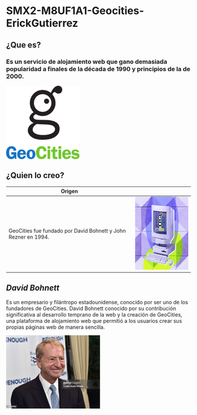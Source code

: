 # SMX2-M8UF1A1-Geocities-ErickGutierrez
## ¿Que es?
### Es un servicio de alojamiento web que gano demasiada popularidad a finales de la década de 1990 y principios de la de 2000. 

<img src="./Fotos/GeoCities_logo.svg.png" alt="Netscape" width="200" height="200" />

## ¿Quien lo creo?
|Origen||
|------------------------|--------------------|
| GeoCities fue fundado por David Bohnett y John Rezner en 1994.| <img src="./Fotos/geocities.jpg" width="200" height="200" />|


## *David Bohnett*
Es un empresario y filántropo estadounidense, conocido por ser uno de los fundadores de GeoCities. David Bohnett conocido por su contribución significativa al desarrollo temprano de la web y la creación de GeoCities, una plataforma de alojamiento web que permitió a los usuarios crear sus propias páginas web de manera sencilla.

<img src="./Fotos/gettyimages-528359362-612x612.jpg" with=" 300" height="200">
